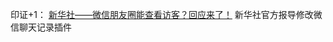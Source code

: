 <!--
 * @Author: LetMeFly
 * @Date: 2025-05-23 13:22:21
 * @LastEditors: LetMeFly.xyz
 * @LastEditTime: 2025-05-29 13:24:24
-->

印证+1： [新华社——微信朋友圈能查看访客？回应来了！](https://mp.weixin.qq.com/s/WssX4fVx3yWdU5EjGtd8TQ) 新华社官方报导修改微信聊天记录插件